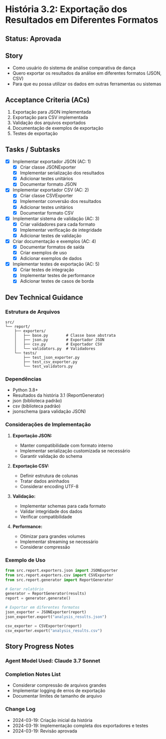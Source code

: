 # História 3.2: Exportação dos Resultados em Diferentes Formatos

## Status: Aprovada

## Story

- Como usuário do sistema de análise comparativa de dança
- Quero exportar os resultados da análise em diferentes formatos (JSON, CSV)
- Para que eu possa utilizar os dados em outras ferramentas ou sistemas

## Acceptance Criteria (ACs)

1. Exportação para JSON implementada
2. Exportação para CSV implementada
3. Validação dos arquivos exportados
4. Documentação de exemplos de exportação
5. Testes de exportação

## Tasks / Subtasks

- [x] Implementar exportador JSON (AC: 1)
  - [x] Criar classe JSONExporter
  - [x] Implementar serialização dos resultados
  - [x] Adicionar testes unitários
  - [x] Documentar formato JSON

- [x] Implementar exportador CSV (AC: 2)
  - [x] Criar classe CSVExporter
  - [x] Implementar conversão dos resultados
  - [x] Adicionar testes unitários
  - [x] Documentar formato CSV

- [x] Implementar sistema de validação (AC: 3)
  - [x] Criar validadores para cada formato
  - [x] Implementar verificação de integridade
  - [x] Adicionar testes de validação

- [x] Criar documentação e exemplos (AC: 4)
  - [x] Documentar formatos de saída
  - [x] Criar exemplos de uso
  - [x] Adicionar exemplos de dados

- [x] Implementar testes de exportação (AC: 5)
  - [x] Criar testes de integração
  - [x] Implementar testes de performance
  - [x] Adicionar testes de casos de borda

## Dev Technical Guidance

### Estrutura de Arquivos
```
src/
└── report/
    ├── exporters/
    │   ├── base.py        # Classe base abstrata
    │   ├── json.py        # Exportador JSON
    │   ├── csv.py         # Exportador CSV
    │   └── validators.py  # Validadores
    └── tests/
        ├── test_json_exporter.py
        ├── test_csv_exporter.py
        └── test_validators.py
```

### Dependências
- Python 3.8+
- Resultados da história 3.1 (ReportGenerator)
- json (biblioteca padrão)
- csv (biblioteca padrão)
- jsonschema (para validação JSON)

### Considerações de Implementação

1. **Exportação JSON:**
   - Manter compatibilidade com formato interno
   - Implementar serialização customizada se necessário
   - Garantir validação do schema

2. **Exportação CSV:**
   - Definir estrutura de colunas
   - Tratar dados aninhados
   - Considerar encoding UTF-8

3. **Validação:**
   - Implementar schemas para cada formato
   - Validar integridade dos dados
   - Verificar compatibilidade

4. **Performance:**
   - Otimizar para grandes volumes
   - Implementar streaming se necessário
   - Considerar compressão

### Exemplo de Uso

```python
from src.report.exporters.json import JSONExporter
from src.report.exporters.csv import CSVExporter
from src.report.generator import ReportGenerator

# Gerar relatório
generator = ReportGenerator(results)
report = generator.generate()

# Exportar em diferentes formatos
json_exporter = JSONExporter(report)
json_exporter.export("analysis_results.json")

csv_exporter = CSVExporter(report)
csv_exporter.export("analysis_results.csv")
```

## Story Progress Notes

### Agent Model Used: Claude 3.7 Sonnet

### Completion Notes List
- Considerar compressão de arquivos grandes
- Implementar logging de erros de exportação
- Documentar limites de tamanho de arquivo

### Change Log
- 2024-03-19: Criação inicial da história
- 2024-03-19: Implementação completa dos exportadores e testes
- 2024-03-19: Revisão aprovada
